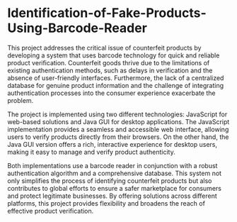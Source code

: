 # Identification-of-Fake-Products-Using-Barcode-Reader
This project addresses the critical issue of counterfeit products by developing a system that uses barcode technology for quick and reliable product verification. Counterfeit goods thrive due to the limitations of existing authentication methods, such as delays in verification and the absence of user-friendly interfaces. Furthermore, the lack of a centralized database for genuine product information and the challenge of integrating authentication processes into the consumer experience exacerbate the problem.

The project is implemented using two different technologies: JavaScript for web-based solutions and Java GUI for desktop applications. The JavaScript implementation provides a seamless and accessible web interface, allowing users to verify products directly from their browsers. On the other hand, the Java GUI version offers a rich, interactive experience for desktop users, making it easy to manage and verify product authenticity.

Both implementations use a barcode reader in conjunction with a robust authentication algorithm and a comprehensive database. This system not only simplifies the process of identifying counterfeit products but also contributes to global efforts to ensure a safer marketplace for consumers and protect legitimate businesses. By offering solutions across different platforms, this project provides flexibility and broadens the reach of effective product verification.
